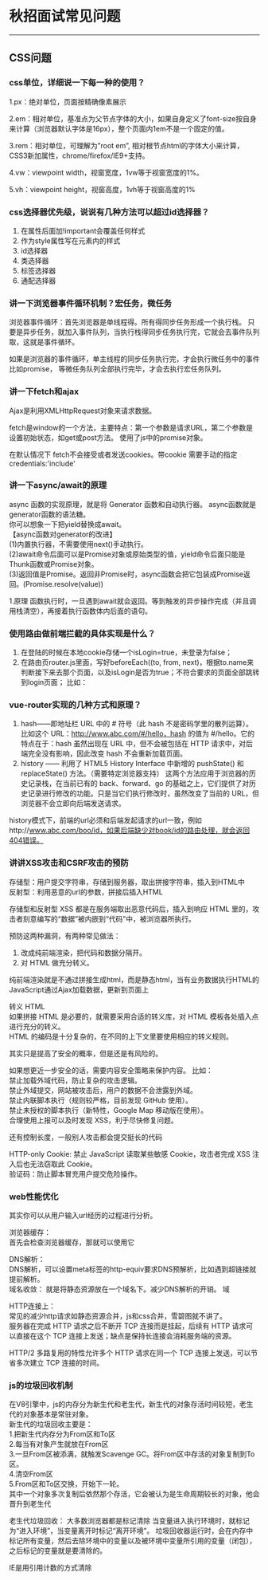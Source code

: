 # 秋招面试常见问题

----
## CSS问题

### css单位，详细说一下每一种的使用？ 
   
1.px：绝对单位，页面按精确像素展示

2.em：相对单位，基准点为父节点字体的大小，如果自身定义了font-size按自身来计算（浏览器默认字体是16px），整个页面内1em不是一个固定的值。

3.rem：相对单位，可理解为”root em”, 相对根节点html的字体大小来计算，CSS3新加属性，chrome/firefox/IE9+支持。

4.vw：viewpoint width，视窗宽度，1vw等于视窗宽度的1%。

5.vh：viewpoint height，视窗高度，1vh等于视窗高度的1%

### css选择器优先级，说说有几种方法可以超过id选择器？

1. 在属性后面加!important会覆盖任何样式
2. 作为style属性写在元素内的样式
3. id选择器
4. 类选择器
5. 标签选择器
6. 通配选择器

### 讲一下浏览器事件循环机制？宏任务，微任务
浏览器事件循环：首先浏览器是单线程得。所有得同步任务形成一个执行栈。 只要是异步任务，就加入事件队列，当执行栈得同步任务执行完，它就会去事件队列取，这就是事件循环。

如果是浏览器的事件循环，单主线程的同步任务执行完，才会执行微任务中的事件比如promise，
等微任务队列全部执行完毕，才会去执行宏任务队列。

### 讲一下fetch和ajax

Ajax是利用XMLHttpRequest对象来请求数据。

fetch是window的一个方法，主要特点：第一个参数是请求URL，第二个参数是设置初始状态，如get或post方法。 使用了js中的promise对象。

在默认情况下 fetch不会接受或者发送cookies。带cookie 需要手动的指定 credentials:'include'

### 讲一下async/await的原理

async 函数的实现原理，就是将 Generator 函数和自动执行器。
async函数就是generator函数的语法糖。      
你可以想象一下把yield替换成await。   
【async函数对generator的改进】    
(1)内置执行器，不需要使用next()手动执行。   
(2)await命令后面可以是Promise对象或原始类型的值，yield命令后面只能是Thunk函数或Promise对象。    
(3)返回值是Promise。返回非Promise时，async函数会把它包装成Promise返回。(Promise.resolve(value))


1.原理
函数执行时，一旦遇到await就会返回。等到触发的异步操作完成（并且调用栈清空），再接着执行函数体内后面的语句。

### 使用路由做前端拦截的具体实现是什么？
1. 在登陆的时候在本地cookie存储一个isLogin=true，未登录为false；
2. 在路由页router.js里面，写好beforeEach((to, from, next)，根据to.name来判断接下来去那个页面，以及isLogin是否为true；不符合要求的页面全部跳转到login页面；
比如：

### vue-router实现的几种方式和原理？
	

1. hash——即地址栏 URL 中的 # 符号（此 hash 不是密码学里的散列运算）。
比如这个 URL：http://www.abc.com/#/hello，hash 的值为 #/hello。它的特点在于：hash 虽然出现在 URL 中，但不会被包括在 HTTP 请求中，对后端完全没有影响，因此改变 hash 不会重新加载页面。
2. history —— 利用了 HTML5 History Interface 中新增的 pushState() 和 replaceState() 方法。（需要特定浏览器支持）
这两个方法应用于浏览器的历史记录栈，在当前已有的 back、forward、go 的基础之上，它们提供了对历史记录进行修改的功能。只是当它们执行修改时，虽然改变了当前的 URL，但浏览器不会立即向后端发送请求。


history模式下，前端的url必须和后端发起请求的url一致，例如http://www.abc.com/boo/id，如果后端缺少对book/id的路由处理，就会返回404错误。


### 讲讲XSS攻击和CSRF攻击的预防

存储型：用户提交字符串，存储到服务器，取出拼接字符串，插入到HTML中    
反射型：利用恶意的url的参数，拼接后插入HTML


存储型和反射型 XSS 都是在服务端取出恶意代码后，插入到响应 HTML 里的，攻击者刻意编写的“数据”被内嵌到“代码”中，被浏览器所执行。

预防这两种漏洞，有两种常见做法：

1. 改成纯前端渲染，把代码和数据分隔开。
2. 对 HTML 做充分转义。

纯前端渲染就是不通过拼接生成html，而是静态html，当有业务数据执行HTML的JavaScript通过Ajax加载数据，更新到页面上

转义 HTML   
如果拼接 HTML 是必要的，就需要采用合适的转义库，对 HTML 模板各处插入点进行充分的转义。   
HTML 的编码是十分复杂的，在不同的上下文里要使用相应的转义规则。

其实只是提高了安全的概率，但是还是有风险的。

如果想更近一步安全的话，需要内容安全策略来保护内容。
比如：   
 禁止加载外域代码，防止复杂的攻击逻辑。  
 禁止外域提交，网站被攻击后，用户的数据不会泄露到外域。    
 禁止内联脚本执行（规则较严格，目前发现 GitHub 使用）。    
 禁止未授权的脚本执行（新特性，Google Map 移动版在使用）。    
 合理使用上报可以及时发现 XSS，利于尽快修复问题。

还有控制长度，一般别人攻击都会提交挺长的代码

HTTP-only Cookie: 禁止 JavaScript 读取某些敏感 Cookie，攻击者完成 XSS 注入后也无法窃取此 Cookie。   
验证码：防止脚本冒充用户提交危险操作。

###  web性能优化
其实你可以从用户输入url经历的过程进行分析。

浏览器缓存：  
首先会检查浏览器缓存，那就可以使用它


DNS解析：   
DNS解析，可以设置meta标签的http-equiv要求DNS预解析，比如遇到超链接就提前解析。   
域名收敛： 就是将静态资源放在一个域名下。减少DNS解析的开销。
域

HTTP连接上：   
常见的减少http请求如静态资源合并，js和css合并，雪碧图就不讲了。   
服务器在完成 HTTP 请求之后不断开 TCP 连接而是挂起，后续有 HTTP 请求可以直接在这个 TCP 连接上发送；缺点是保持长连接会消耗服务端的资源。

HTTP/2 多路复用的特性允许多个 HTTP 请求在同一个 TCP 连接上发送，可以节省多次建立 TCP 连接的时间。


### js的垃圾回收机制

在V8引擎中，js的内存分为新生代和老生代，新生代的对象存活时间较短，老生代的对象基本是常驻对象。   
新生代的垃圾回收主要是：   
1.把新生代内存分为From区和To区  
2.每当有对象产生就放在From区   
3.一旦From区被添满，就触发Scavenge GC。将From区中存活的对象复制到To区。   
4.清空From区    
5.From区和To区交换，开始下一轮。   
其中一个对象多次复制后依然那个存活，它会被认为是生命周期较长的对象，他会晋升到老生代 


老生代垃圾回收：
大多数浏览器都是标记清除
当变量进入执行环境时，就标记为“进入环境”，当变量离开时标记“离开环境”。
垃圾回收器运行时，会在内存中标记所有变量，然后去除环境中的变量以及被环境中变量所引用的变量（闭包），之后标记的变量就是要清除的。

IE是用引用计数的方式清除